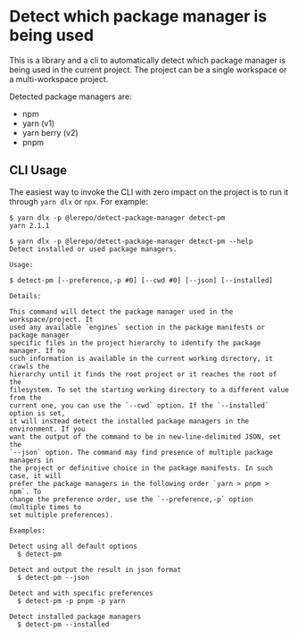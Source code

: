 # Detect which package manager is being used

This is a library and a cli to automatically detect which package manager is
being used in the current project. The project can be a single workspace or a
multi-workspace project.

Detected package managers are:

- npm
- yarn (v1)
- yarn berry (v2)
- pnpm

## CLI Usage

The easiest way to invoke the CLI with zero impact on the project is to run it
through `yarn dlx` or `npx`. For example:

```shell
$ yarn dlx -p @lerepo/detect-package-manager detect-pm
yarn 2.1.1

$ yarn dlx -p @lerepo/detect-package-manager detect-pm --help
Detect installed or used package managers.

Usage:

$ detect-pm [--preference,-p #0] [--cwd #0] [--json] [--installed]

Details:

This command will detect the package manager used in the workspace/project. It
used any available `engines` section in the package manifests or package manager
specific files in the project hierarchy to identify the package manager. If no
such information is available in the current working directory, it crawls the
hierarchy until it finds the root project or it reaches the root of the
filesystem. To set the starting working directory to a different value from the
current one, you can use the `--cwd` option. If the `--installed` option is set,
it will instead detect the installed package managers in the environment. If you
want the output of the command to be in new-line-delimited JSON, set the
`--json` option. The command may find presence of multiple package managers in
the project or definitive choice in the package manifests. In such case, it will
prefer the package managers in the following order `yarn > pnpm > npm`. To
change the preference order, use the `--preference,-p` option (multiple times to
set multiple preferences).

Examples:

Detect using all default options
  $ detect-pm

Detect and output the result in json format
  $ detect-pm --json

Detect and with specific preferences
  $ detect-pm -p pnpm -p yarn

Detect installed package managers
  $ detect-pm --installed

```
